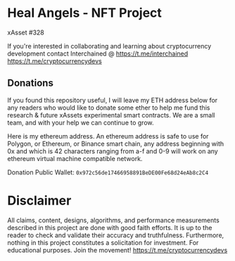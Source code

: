 # Heal Angels - NFT Project 
xAsset #328

If you're interested in collaborating and learning about cryptocurrency development contact Interchained @ https://t.me/interchained
https://t.me/cryptocurrencydevs

## Donations 
 If you found this repository useful, I will leave my ETH address below for any readers who would like to donate some ether to help me fund this research & future xAssets experimental smart contracts. We are a small team, and with your help we can continue to grow. 

 Here is my ethereum address. An ethereum address is safe to use for Polygon, or Ethereum, or Binance smart chain, any address beginning with 0x and which is 42 characters ranging from a-f and 0-9 will work on any ethereum virtual machine compatible network. 
 
 Donation Public Wallet: ```0x972c56de17466958891BeDE00Fe68d24eAb8c2C4``` 
 
# Disclaimer

All claims, content, designs, algorithms, and performance measurements described in this project are done with good faith efforts. It is up to the reader to check and validate their accuracy and truthfulness. Furthermore, nothing in this project constitutes a solicitation for investment. For educational purposes. Join the movement! https://t.me/cryptocurrencydevs
